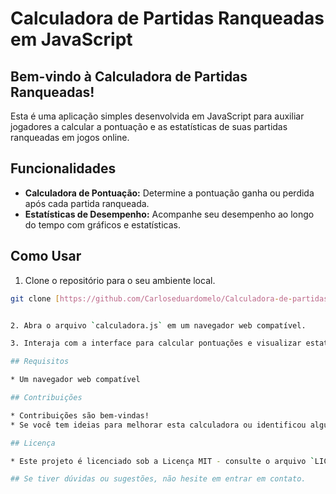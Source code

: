 # Calculadora de Partidas Ranqueadas em JavaScript

## Bem-vindo à Calculadora de Partidas Ranqueadas!

Esta é uma aplicação simples desenvolvida em JavaScript para auxiliar jogadores a calcular a pontuação e as estatísticas de suas partidas ranqueadas em jogos online.

## Funcionalidades

* **Calculadora de Pontuação:** Determine a pontuação ganha ou perdida após cada partida ranqueada.
* **Estatísticas de Desempenho:** Acompanhe seu desempenho ao longo do tempo com gráficos e estatísticas.

## Como Usar

1. Clone o repositório para o seu ambiente local.

```bash
git clone [https://github.com/Carloseduardomelo/Calculadora-de-partidas-Rankeadas.git](https://github.com/Carloseduardomelo/Calculadora-de-partidas-Rankeadas.git)```


2. Abra o arquivo `calculadora.js` em um navegador web compatível.

3. Interaja com a interface para calcular pontuações e visualizar estatísticas.

## Requisitos

* Um navegador web compatível

## Contribuições

* Contribuições são bem-vindas!
* Se você tem ideias para melhorar esta calculadora ou identificou algum problema, sinta-se à vontade para abrir uma issue ou enviar um pull request.

## Licença

* Este projeto é licenciado sob a Licença MIT - consulte o arquivo `LICENSE` para mais detalhes.

## Se tiver dúvidas ou sugestões, não hesite em entrar em contato.
